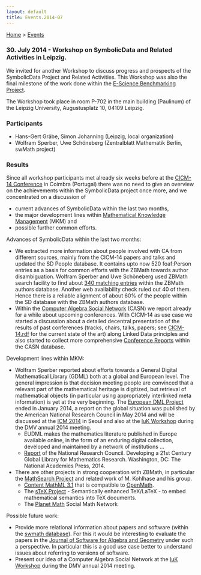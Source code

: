 ```yaml
---
layout: default
title: Events.2014-07
---
```


[Home](index "wikilink") \> [Events](Events "wikilink")

### 30. July 2014 - Workshop on SymbolicData and Related Activities in Leipzig.

We invited for another Workshop to discuss progress and prospects of the SymbolicData Project and Related Activities. This Workshop was also the final milestone of the work done within the [E-Science Benchmarking Project](Projects.EScience "wikilink").

The Workshop took place in room P-702 in the main building (Paulinum) of the Leipzig University, Augustusplatz 10, 04109 Leipzig.

### Participants

-   Hans-Gert Gräbe, Simon Johanning (Leipzig, local organization)
-   Wolfram Sperber, Uwe Schöneberg (Zentralblatt Mathematik Berlin, swMath project)

### Results

Since all workshop participants met already six weeks before at the [CICM-14 Conference](http://www.cicm-conference.org/2014/cicm.php) in Coimbra (Portugal) there was no need to give an overview on the achievements within the SymbolicData project once more, and we concentrated on a discussion of

-   current advances of SymbolicData within the last two months,
-   the major development lines within [Mathematical Knowledge Management](http://www.mkm-ig.org/) (MKM) and
-   possible further common efforts.

Advances of SymbolicData within the last two months:

-   We extracted more information about people involved with CA from different sources, mainly from the CICM-14 papers and talks and updated the SD People database. It contains upto now 520 foaf:Person entries as a basis for common efforts with the ZBMath towards author disambiguation. Wolfram Sperber and Uwe Schöneberg used ZBMath search facility to find about [340 matching entries](http://symbolicdata.org/Data/ZBMathPeople/) within the ZBMath authors database. Another web availability check ruled out 40 of them. Hence there is a reliable alignment of about 60% of the people within the SD database with the ZBMath authors database.
-   Within the [Computer Algebra Social Network](CASN "wikilink") (CASN) we report already for a while about upcoming conferences. With CICM-14 as use case we started a discussion about a detailed decentral presentation of the results of past conferences (tracks, chairs, talks, papers; see [CICM-14.rdf](http://symbolicdata.org/Uploads/CICM-14.rdf) for the current state of the art) along Linked Data principles and also started to collect more comprehensive [Conference Reports](http://symbolicdata.org/casn/ConferenceReports/) within the CASN database.

Development lines within MKM:

-   Wolfram Sperber reported about efforts towards a General Digital Mathematical Library (GDML) both at a global and European level. The general impression is that decision meeting people are convinced that a relevant part of the mathematical heritage is digitized, but retrieval of mathematical objects (in particular using appropriately interlinked meta information) is yet at the very beginning. The [European DML Project](https://eudml.org/) ended in January 2014, a report on the global situation was published by the American National Research Council in May 2014 and will be discussed at the [ICM 2014](http://www.icm2014.org/) in Seoul and also at the [IuK Workshop](http://dmv.ptm.org.pl/sessions-pdfs/ws-00.pdf) during the DMV annual 2014 meeting.
    -   EUDML makes the mathematics literature published in Europe available online, in the form of an enduring digital collection, developed and maintained by a network of institutions ...
    -   [Report](http://www.nap.edu/catalog.php?record_id=18619) of the National Research Council. Developing a 21st Century Global Library for Mathematics Research. Washington, DC: The National Academies Press, 2014.
-   There are other projects in strong cooperation with ZBMath, in particular the [MathSearch Project](http://search.mathweb.org/) and related work of M. Kohlhase and his group.
    -   [Content MathML 3.1](http://www.w3.org/TR/MathML/) that is compatible to [OpenMath](http://www.openmath.org/).
    -   The [sTeX Project](https://trac.kwarc.info/sTeX/) - Semantically enhanced TeX/LaTeX - to embed mathematical semantics into TeX documents.
    -   The [Planet Math](http://planetmath.org/) Social Math Network

Possible future work:

-   Provide more relational information about papers and software (within the [swmath database](http://www.swmath.org/)). For this it would be interesting to evaluate the papers in the [Journal of Software for Algebra and Geometry](http://msp.org/jsag) under such a perspective. In particular this is a good use case better to understand issues about referring to versions of software.
-   Present our idea of a Computer Algebra Social Network at the [IuK Workshop](http://dmv.ptm.org.pl/sessions-pdfs/ws-00.pdf) during the DMV annual 2014 meeting.

